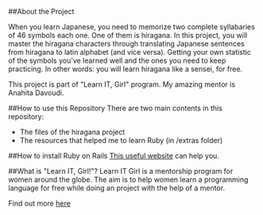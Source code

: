 ##About the Project

When you learn Japanese, you need to memorize two complete syllabaries of 46 symbols each one. One of them is hiragana. In this project, you will master the hiragana characters through translating Japanese sentences from hiragana to latin alphabet (and vice versa). Getting your own statistic of the symbols you've learned well and the ones you need to keep practicing. In other words: you will learn hiragana like a sensei, for free. 

This project is part of "Learn IT, Girl" program. My amazing mentor is Anahita Davoudi.

##How to use this Repository
There are two main contents in this repository: 
- The files of the hiragana project
- The resources that helped me to learn Ruby (in /extras folder)

##How to install Ruby on Rails 
[This useful website](http://installrails.com/steps/choose_os) can help you.


##What is "Learn IT, Girl!"?
Learn IT Girl is a mentorship program for women around the globe. The aim is to help women learn a programming language for free while doing an project with the help of a mentor.

Find out more [here](https://www.learnitgirl.com/)

